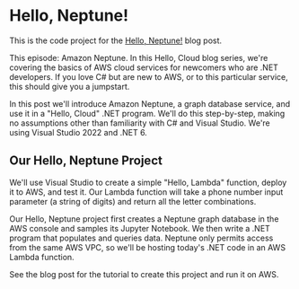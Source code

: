 # Hello, Neptune!

This is the code project for the [Hello, Neptune!](https://davidpallmann.hashnode.dev/hello-neptune) blog post. 

This episode: Amazon Neptune. In this Hello, Cloud blog series, we're covering the basics of AWS cloud services for newcomers who are .NET developers. If you love C# but are new to AWS, or to this particular service, this should give you a jumpstart.

In this post we'll introduce Amazon Neptune, a graph database service, and use it in a "Hello, Cloud" .NET program. We'll do this step-by-step, making no assumptions other than familiarity with C# and Visual Studio. We're using Visual Studio 2022 and .NET 6.

## Our Hello, Neptune Project

We'll use Visual Studio to create a simple "Hello, Lambda" function, deploy it to AWS, and test it. Our Lambda function will take a phone number input parameter (a string of digits) and return all the letter combinations.

Our Hello, Neptune project first creates a Neptune graph database in the AWS console and samples its Jupyter Notebook. We then write a .NET program that populates and queries data. Neptune only permits access from the same AWS VPC, so we'll be hosting today's .NET code in an AWS Lambda function.

See the blog post for the tutorial to create this project and run it on AWS.

